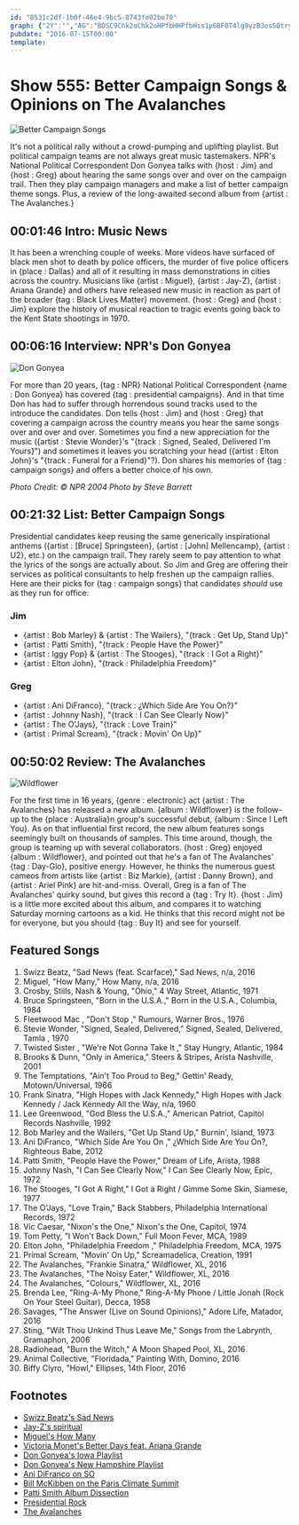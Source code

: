 ```yaml
---
id: "8531c2df-1b0f-46e4-9bc5-8743fe02be70"
graph: {"2Y":"","AG":"BDSC9Chk2oChk2oHPfbHHPfbHss1p6BF0T4lg9yzBJosSQtryv","ZW":"mi0iyss1p6WvWfQss1p63xp6i9AOtd9AOtdhPE25TDWinf1E6gNxz42xplqQDH8JtxplqQEFaYNQtryv4K96b7f23FGaE2ZohdELBALPlCYVkNBJUoMx7cKP","2BE":"BEjLYrwbyLBDPP8rwbyLCeFP8rwbyLSrMLWrwbyLSrMLWdhnxe97qipSrMLWBHm1Gdhnxe97qipX6cfd"}
pubdate: "2016-07-15T00:00"
template: 
---
```






# Show 555: Better Campaign Songs & Opinions on The Avalanches

![Better Campaign Songs](https://static.soundopinions.org/images/2016/campaign_web.jpg)

It's not a political rally without a crowd-pumping and uplifting playlist. But political campaign teams are not always great music tastemakers. NPR's National Political Correspondent Don Gonyea talks with {host : Jim} and {host : Greg} about hearing the same songs over and over on the campaign trail. Then they play campaign managers and make a list of better campaign theme songs. Plus, a review of the long-awaited second album from {artist : The Avalanches.}



## 00:01:46 Intro: Music News

It has been a wrenching couple of weeks. More videos have surfaced of black men shot to death by police officers, the murder of five police officers in {place : Dallas} and all of it resulting in mass demonstrations in cities across the country. Musicians like {artist : Miguel}, {artist : Jay-Z}, {artist : Ariana Grande} and others have released new music in reaction as part of the broader {tag : Black Lives Matter} movement. {host : Greg} and {host : Jim} explore the history of musical reaction to tragic events going back to the Kent State shootings in 1970.



## 00:06:16 Interview: NPR's Don Gonyea

![Don Gonyea](https://static.soundopinions.org/assets/555/AG0.jpg)

For more than 20 years, {tag : NPR} National Political Correspondent {name : Don Gonyea} has covered {tag : presidential campaigns}. And in that time Don has had to suffer through horrendous sound tracks used to the introduce the candidates. Don tells {host : Jim} and {host : Greg} that covering a campaign across the country means you hear the same songs over and over and over. Sometimes you find a new appreciation for the music ({artist : Stevie Wonder}'s "{track : Signed, Sealed, Delivered I'm Yours}")  and sometimes it leaves you scratching your head ({artist : Elton John}'s "{track : Funeral for a Friend}"?). Don shares his memories of {tag : campaign songs} and offers a better choice of his own.

*Photo Credit: © NPR 2004 Photo by Steve Barrett*



## 00:21:32 List: Better Campaign Songs

Presidential candidates keep reusing the same generically inspirational anthems ({artist : [Bruce] Springsteen}, {artist : [John] Mellencamp}, {artist : U2}, etc.) on the campaign trail. They rarely seem to pay attention to what the lyrics of the songs are actually about. So Jim and Greg are offering their services as political consultants to help freshen up the campaign rallies. Here are their picks for {tag : campaign songs} that candidates *should* use as they run for office:


### Jim

- {artist : Bob Marley} & {artist : The Wailers}, "{track : Get Up, Stand Up}"
- {artist : Patti Smith}, "{track : People Have the Power}"
- {artist : Iggy Pop} & {artist : The Stooges}, "{track : I Got a Right}"
- {artist : Elton John}, "{track : Philadelphia Freedom}"


### Greg

- {artist : Ani DiFranco}, "{track : ¿Which Side Are You On?}"
- {artist : Johnny Nash}, "{track : I Can See Clearly Now}"
- {artist : The O'Jays}, "{track : Love Train}"
- {artist : Primal Scream}, "{track : Movin' On Up}"



## 00:50:02 Review: The Avalanches

![Wildflower](https://static.soundopinions.org/assets/555/2BE0.jpg)

For the first time in 16 years, {genre : electronic} act {artist : The Avalanches} has released a new album. {album : Wildflower} is the follow-up to the {place : Australia}n group's successful debut, {album : Since I Left You}. As on that influential first record, the new album features songs seemingly built on thousands of samples. This time around, though, the group is teaming up with several collaborators. {host : Greg} enjoyed {album : Wildflower}, and pointed out that he's a fan of The Avalanches' {tag : Day-Glo}, positive energy. However, he thinks the numerous guest cameos from artists like {artist : Biz Markie}, {artist : Danny Brown}, and {artist : Ariel Pink} are hit-and-miss. Overall, Greg is a fan of The Avalanches' quirky sound, but gives this record a {tag : Try It}. {host : Jim} is a little more excited about this album, and compares it to watching Saturday morning cartoons as a kid. He thinks that this record might not be for everyone, but you should {tag : Buy It} and see for yourself.



## Featured Songs

1. Swizz Beatz, "Sad News (feat. Scarface)," Sad News, n/a, 2016
2. Miguel, "How Many," How Many, n/a, 2016
3. Crosby, Stills, Nash & Young, "Ohio," 4 Way Street, Atlantic, 1971
4. Bruce Springsteen, "Born in the U.S.A.," Born in the U.S.A., Columbia, 1984
5. Fleetwood Mac , "Don't Stop ," Rumours, Warner Bros., 1976
6. Stevie Wonder, "Signed, Sealed, Delivered," Signed, Sealed, Delivered, Tamla , 1970
7. Twisted Sister , "We're Not Gonna Take It ," Stay Hungry, Atlantic, 1984
8. Brooks & Dunn, "Only in America," Steers & Stripes, Arista Nashville, 2001
9. The Temptations, "Ain't Too Proud to Beg," Gettin' Ready, Motown/Universal, 1966
10. Frank Sinatra, "High Hopes with Jack Kennedy," High Hopes with Jack Kennedy / Jack Kennedy All the Way, n/a, 1960
11. Lee Greenwood, "God Bless the U.S.A.," American Patriot, Capitol Records Nashville, 1992
12. Bob Marley and the Wailers, "Get Up Stand Up," Burnin', Island, 1973
13. Ani DiFranco, "Which Side Are You On ," ¿Which Side Are You On?, Righteous Babe, 2012
14. Patti Smith, "People Have the Power," Dream of Life, Arista, 1988
15. Johnny Nash, "I Can See Clearly Now," I Can See Clearly Now, Epic, 1972
16. The Stooges, "I Got A Right," I Got a Right / Gimme Some Skin, Siamese, 1977
17. The O'Jays, "Love Train," Back Stabbers, Philadelphia International Records, 1972
18. Vic Caesar, "Nixon's the One," Nixon's the One, Capitol, 1974
19. Tom Petty, "I Won't Back Down," Full Moon Fever, MCA, 1989
20. Elton John, "Philadelphia Freedom ," Philadelphia Freedom, MCA, 1975
21. Primal Scream, "Movin' On Up," Screamadelica, Creation, 1991
22. The Avalanches, "Frankie Sinatra," Wildflower, XL, 2016
23. The Avalanches, "The Noisy Eater," Wildflower, XL, 2016
24. The Avalanches, "Colours," Wildflower, XL, 2016
25. Brenda Lee, "Ring-A-My Phone," Ring-A-My Phone / Little Jonah (Rock On Your Steel Guitar), Decca, 1958
26. Savages, "The Answer (Live on Sound Opinions)," Adore Life, Matador, 2016
27. Sting, "Wilt Thou Unkind Thus Leave Me," Songs from the Labrynth, Gramaphon, 2006
28. Radiohead, "Burn the Witch," A Moon Shaped Pool, XL, 2016
29. Animal Collective, "Floridada," Painting With, Domino, 2016
30. Biffy Clyro, "Howl," Ellipses, 14th Floor, 2016



## Footnotes

- [Swizz Beatz's Sad News](https://soundcloud.com/therealswizzz-215730457/sad-news)
- [Jay-Z's spiritual](https://listen.tidal.com/album/62792027?af_ad=spiritual&af_ad_type=embed_album&af_adset=JAY%2520Z&af_channel=http%3A%2F%2Fwww.vulture.com%2F2016%2F07%2Fjay-z-miguel-and-swizz-beats-protest-songs.html&af_dp=tidal%3A%2F%2Falbum%2F62792027&c=tidal_embed_player&pid=tidal_embed_player&utm_banner=na&utm_campaign=spiritual&utm_content=JAY%2520Z&utm_medium=embed_album&utm_source=http%3A%2F%2Fwww.vulture.com%2F2016%2F07%2Fjay-z-miguel-and-swizz-beats-protest-songs.html)
- [Miguel's How Many](https://soundcloud.com/miguel/how-many-ruff-1)
- [Victoria Monet's Better Days feat. Ariana Grande](https://soundcloud.com/victoria-monet/better-days-feat-ariana-grande-prod-by-flip)
- [Don Gonyea's Iowa Playlist](http://www.npr.org/2015/11/15/455931625/listen-political-correspondent-don-gonyeas-iowa-playlist)
- [Don Gonyea's New Hampshire Playlist](http://www.npr.org/2016/02/05/465637500/listen-correspondent-don-gonyeas-new-hampshire-playlist)
- [Ani DiFranco on SO](/show/203/)
- [Bill McKibben on the Paris Climate Summit](/show/543/)
- [Patti Smith Album Dissection](/show/531/)
- [Presidential Rock](/show/164/)
- [The Avalanches](http://www.theavalanches.com/)